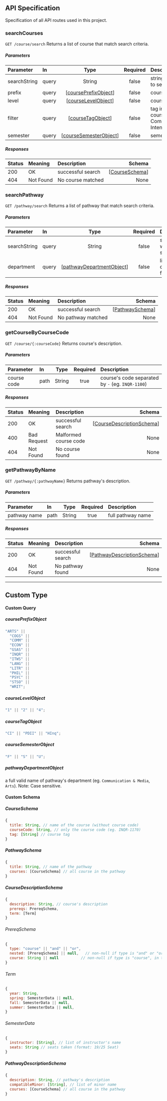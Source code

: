 ## API Specification

Specification of all API routes used in this project.

### searchCourses

`GET /course/search`
Returns a list of course that match search criteria.

##### Parameters

| Parameter    | In    |                      Type                       | Required | Description                                          |
| :----------- | :---- | :---------------------------------------------: | :------: | :--------------------------------------------------- |
| searchString | query |                     String                      |  false   | string you want to search                            |
| prefix       | query |   [[coursePrefixObject](#courseprefixobject)]   |  false   | course prefix                                        |
| level        | query |    [[courseLevelObject](#courselevelobject)]    |  false   | course level                                         |
| filter       | query |      [[courseTagObject](#coursetagobject)]      |  false   | tag included in course (eg. Communication Intensive) |
| semester     | query | [[courseSemesterObject](#coursesemesterobject)] |  false   | semester filter                                      |

##### Responses

| Status | Meaning   | Description       |                          Schema |
| :----- | :-------- | :---------------- | ------------------------------: |
| 200    | OK        | successful search | [[CourseSchema](#courseschema)] |
| 404    | Not Found | No course matched |                            None |

### searchPathway

`GET /pathway/search`
Returns a list of pathway that match search criteria.

##### Parameters

| Parameter    | In    |                         Type                          | Required | Description               |
| :----------- | :---- | :---------------------------------------------------: | :------: | :------------------------ |
| searchString | query |                        String                         |  false   | string you want to search |
| department   | query | [[pathwayDepartmentObject](#pathwaydepartmentobject)] |  false   | list of department filter |

##### Responses

| Status | Meaning   | Description        |                            Schema |
| :----- | :-------- | :----------------- | --------------------------------: |
| 200    | OK        | successful search  | [[PathwaySchema](#pathwayschema)] |
| 404    | Not Found | No pathway matched |                              None |

### getCourseByCourseCode

`GET /course/{:courseCode}`
Returns course's description.

##### Parameters

| Parameter   | In   |  Type  | Required | Description                                      |
| :---------- | :--- | :----: | :------: | :----------------------------------------------- |
| course code | path | String |   true   | course's code separated by `-` (eg. `INQR-1100`) |

##### Responses

| Status | Meaning     | Description           |                                                Schema |
| :----- | :---------- | :-------------------- | ----------------------------------------------------: |
| 200    | OK          | successful search     | [[CourseDescriptionSchema](#coursedescriptionschema)] |
| 400    | Bad Request | Malformed course code |                                                  None |
| 404    | Not Found   | No course found       |                                                  None |

### getPathwayByName

`GET /pathway/{:pathwayName}`
Returns pathway's description.

##### Parameters

| Parameter    | In   |  Type  | Required | Description       |
| :----------- | :--- | :----: | :------: | :---------------- |
| pathway name | path | String |   true   | full pathway name |

##### Responses

| Status | Meaning   | Description       |                                                  Schema |
| :----- | :-------- | :---------------- | ------------------------------------------------------: |
| 200    | OK        | successful search | [[PathwayDescriptionSchema](#pathwaydescriptionschema)] |
| 404    | Not Found | No pathway found  |                                                    None |

---

## Custom Type

#### Custom Query

##### coursePrefixObject

```js
"ARTS" ||
  "COGS" ||
  "COMM" ||
  "ECON" ||
  "GSAS" ||
  "INQR" ||
  "ITWS" ||
  "LANG" ||
  "LITR" ||
  "PHIL" ||
  "PSYC" ||
  "STSO" ||
  "WRIT";
```

##### courseLevelObject

```js
"1" || "2" || "4";
```

##### courseTagObject

```js
"CI" || "PDII" || "HInq";
```

##### courseSemesterObject

```js
"F" || "S" || "U";
```

##### pathwayDepartmentObject

a full valid name of pathway's department (eg. `Communication & Media`, `Arts`).
Note: Case sensitive.

#### Custom Schema

##### CourseSchema

```js
{
  title: String, // name of the course (without course code)
  courseCode: String, // only the course code (eg. INQR-1170)
  tag: [String] // course tag
}
```

##### PathwaySchema

```js
{
  title: String, // name of the pathway
  courses: [CourseSchema] // all course in the pathway
}
```

##### CourseDescriptionSchema

```js
{
  description: String, // course's description
  prereqs: PrereqSchema,
  term: [Term]
}
```

###### PrereqSchema

```js
{
  type: "course" || "and" || "or",
  nested: [PrereqSchema] || null,   // non-null if type is "and" or "or"
  course: String || null          // non-null if type is "course", in the format "[prefix] [code]", e.g. "COGS 4960"
}
```

###### Term

```js
{
  year: String,
  spring: SemesterData || null,
  fall: SemesterData || null,
  summer: SemesterData || null,
}
```

###### SemesterData

```js
{
  instructor: [String], // list of instructor's name
  seats: String // seats taken (format: 19/25 Seat)
}
```

##### PathwayDescriptionSchema

```js
{
  description: String, // pathway's description
  compatibleMinor: [String], // list of minor name
  courses: [CourseSchema] // all course in the pathway
}
```

